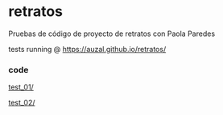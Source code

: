 # retratos
Pruebas de código de proyecto de retratos con Paola Paredes 

tests running @ https://auzal.github.io/retratos/


### code

[test_01/](test_01/)

[test_02/](test_02/)

